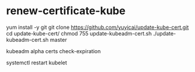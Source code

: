 # renew-certificate-kube

yum install -y git 
git clone https://github.com/yuyicai/update-kube-cert.git
cd update-kube-cert/
chmod 755 update-kubeadm-cert.sh
./update-kubeadm-cert.sh master

kubeadm alpha certs check-expiration

systemctl restart kubelet




